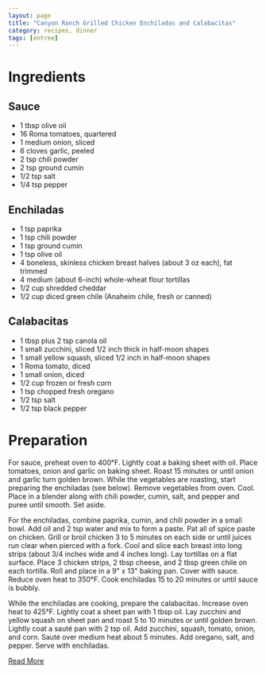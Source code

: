 ```yaml
---
layout: page
title: "Canyon Ranch Grilled Chicken Enchiladas and Calabacitas"
category: recipes, dinner
tags: [entree]
---
```


# Ingredients

## Sauce

* 1 tbsp olive oil
* 16 Roma tomatoes, quartered
* 1 medium onion, sliced
* 6 cloves garlic, peeled
* 2 tsp chili powder
* 2 tsp ground cumin
* 1/2 tsp salt
* 1/4 tsp pepper

## Enchiladas

* 1 tsp paprika
* 1 tsp chili powder
* 1 tsp ground cumin
* 1 tsp olive oil
* 4 boneless, skinless chicken breast halves (about 3 oz each), fat trimmed
* 4 medium (about 6-inch) whole-wheat flour tortillas
* 1/2 cup shredded cheddar
* 1/2 cup diced green chile (Anaheim chile, fresh or canned)

## Calabacitas

* 1 tbsp plus 2 tsp canola oil
* 1 small zucchini, sliced 1/2 inch thick in half-moon shapes
* 1 small yellow squash, sliced 1/2 inch in half-moon shapes
* 1 Roma tomato, diced
* 1 small onion, diced
* 1/2 cup frozen or fresh corn
* 1 tsp chopped fresh oregano
* 1/2 tsp salt
* 1/2 tsp black pepper

# Preparation

For sauce, preheat oven to 400°F. Lightly coat a baking sheet with oil. Place tomatoes, onion and garlic on baking sheet. Roast 15 minutes or until onion and garlic turn golden brown. While the vegetables are roasting, start preparing the enchiladas (see below). Remove vegetables from oven. Cool. Place in a blender along with chili powder, cumin, salt, and pepper and puree until smooth. Set aside.

For the enchiladas, combine paprika, cumin, and chili powder in a small bowl. Add oil and 2 tsp water and mix to form a paste. Pat all of spice paste on chicken. Grill or broil chicken 3 to 5 minutes on each side or until juices run clear when pierced with a fork. Cool and slice each breast into long strips (about 3/4 inches wide and 4 inches long). Lay tortillas on a flat surface. Place 3 chicken strips, 2 tbsp cheese, and 2 tbsp green chile on each tortilla. Roll and place in a 9" x 13" baking pan. Cover with sauce. Reduce oven heat to 350°F. Cook enchiladas 15 to 20 minutes or until sauce is bubbly.

While the enchiladas are cooking, prepare the calabacitas. Increase oven heat to 425°F. Lightly coat a sheet pan with 1 tbsp oil. Lay zucchini and yellow squash on sheet pan and roast 5 to 10 minutes or until golden brown. Lightly coat a sauté pan with 2 tsp oil. Add zucchini, squash, tomato, onion, and corn. Sauté over medium heat about 5 minutes. Add oregano, salt, and pepper. Serve with enchiladas.


[Read More](http://www.epicurious.com:80/recipes/food/views/Canyon-Ranch-Grilled-Chicken-Enchiladas-and-Calabacitas-230318#ixzz1pmrLrwRX)